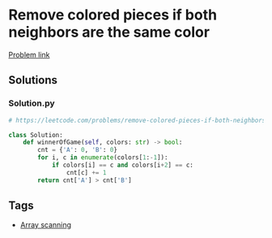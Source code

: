 # Remove colored pieces if both neighbors are the same color

[Problem link](https://leetcode.com/problems/remove-colored-pieces-if-both-neighbors-are-the-same-color/)

## Solutions


### Solution.py
```py
# https://leetcode.com/problems/remove-colored-pieces-if-both-neighbors-are-the-same-color/

class Solution:
    def winnerOfGame(self, colors: str) -> bool:
        cnt = {'A': 0, 'B': 0}
        for i, c in enumerate(colors[1:-1]):
            if colors[i] == c and colors[i+2] == c:
                cnt[c] += 1
        return cnt['A'] > cnt['B']
```
## Tags

* [Array scanning](/README.md#Array_scanning)
